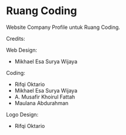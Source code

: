 # Ruang Coding

Website Company Profile untuk Ruang Coding.

Credits:

Web Design: 
- Mikhael Esa Surya Wijaya

Coding:
- Rifqi Oktario
- Mikhael Esa Surya Wijaya
- A. Musafir Khoirul Fattah
- Maulana Abdurahman

Logo Design:
- Rifqi Oktario